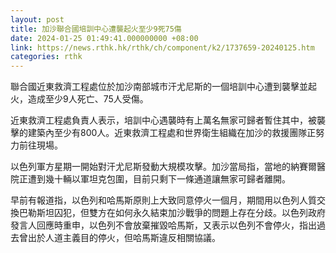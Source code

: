 ```yaml
---
layout: post
title: 加沙聯合國培訓中心遭襲起火至少9死75傷
date: 2024-01-25 01:49:41.000000000 +08:00
link: https://news.rthk.hk/rthk/ch/component/k2/1737659-20240125.htm
categories: rthk
---
```


聯合國近東救濟工程處位於加沙南部城市汗尤尼斯的一個培訓中心遭到襲擊並起火，造成至少9人死亡、75人受傷。

近東救濟工程處負責人表示，培訓中心遇襲時有上萬名無家可歸者暫住其中，被襲擊的建築內至少有800人。近東救濟工程處和世界衛生組織在加沙的救援團隊正努力前往現場。

以色列軍方星期一開始對汗尤尼斯發動大規模攻擊。加沙當局指，當地的納賽爾醫院正遭到幾十輛以軍坦克包圍，目前只剩下一條通道讓無家可歸者離開。

早前有報道指，以色列和哈馬斯原則上大致同意停火一個月，期間用以色列人質交換巴勒斯坦囚犯，但雙方在如何永久結束加沙戰爭的問題上存在分歧。以色列政府發言人回應時重申，以色列不會放棄摧毀哈馬斯，又表示以色列不會停火，指出過去曾出於人道主義目的停火，但哈馬斯違反相關協議。
